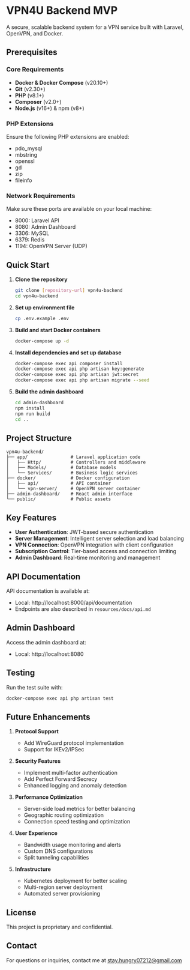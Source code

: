 # VPN4U Backend MVP

A secure, scalable backend system for a VPN service built with Laravel, OpenVPN, and Docker.

## Prerequisites

### Core Requirements
- **Docker & Docker Compose** (v20.10+)
- **Git** (v2.30+)
- **PHP** (v8.1+)
- **Composer** (v2.0+)
- **Node.js** (v16+) & npm (v8+)

### PHP Extensions
Ensure the following PHP extensions are enabled:
- pdo_mysql
- mbstring
- openssl
- gd
- zip
- fileinfo

### Network Requirements
Make sure these ports are available on your local machine:
- 8000: Laravel API
- 8080: Admin Dashboard
- 3306: MySQL
- 6379: Redis
- 1194: OpenVPN Server (UDP)

## Quick Start

1. **Clone the repository**
   ```bash
   git clone [repository-url] vpn4u-backend
   cd vpn4u-backend
   ```

2. **Set up environment file**
   ```bash
   cp .env.example .env
   ```

3. **Build and start Docker containers**
   ```bash
   docker-compose up -d
   ```

4. **Install dependencies and set up database**
   ```bash
   docker-compose exec api composer install
   docker-compose exec api php artisan key:generate
   docker-compose exec api php artisan jwt:secret
   docker-compose exec api php artisan migrate --seed
   ```

5. **Build the admin dashboard**
   ```bash
   cd admin-dashboard
   npm install
   npm run build
   cd ..
   ```

## Project Structure

```
vpn4u-backend/
├── app/                # Laravel application code
│   ├── Http/           # Controllers and middleware
│   ├── Models/         # Database models
│   └── Services/       # Business logic services
├── docker/             # Docker configuration
│   ├── api/            # API container
│   └── vpn-server/     # OpenVPN server container
├── admin-dashboard/    # React admin interface
└── public/             # Public assets
```

## Key Features

- **User Authentication**: JWT-based secure authentication
- **Server Management**: Intelligent server selection and load balancing
- **VPN Connection**: OpenVPN integration with client configuration
- **Subscription Control**: Tier-based access and connection limiting
- **Admin Dashboard**: Real-time monitoring and management

## API Documentation

API documentation is available at:
- Local: http://localhost:8000/api/documentation
- Endpoints are also described in `resources/docs/api.md`

## Admin Dashboard

Access the admin dashboard at:
- Local: http://localhost:8080

## Testing

Run the test suite with:
```bash
docker-compose exec api php artisan test
```

## Future Enhancements

1. **Protocol Support**
   - Add WireGuard protocol implementation
   - Support for IKEv2/IPSec

2. **Security Features**
   - Implement multi-factor authentication
   - Add Perfect Forward Secrecy
   - Enhanced logging and anomaly detection

3. **Performance Optimization**
   - Server-side load metrics for better balancing
   - Geographic routing optimization
   - Connection speed testing and optimization

4. **User Experience**
   - Bandwidth usage monitoring and alerts
   - Custom DNS configurations
   - Split tunneling capabilities

5. **Infrastructure**
   - Kubernetes deployment for better scaling
   - Multi-region server deployment
   - Automated server provisioning

## License

This project is proprietary and confidential.

## Contact

For questions or inquiries, contact me at stay.hungry07212@gmail.com